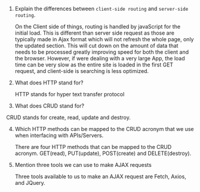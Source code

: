 1.  Explain the differences between `client-side routing` and `server-side routing`.

    On the Client side of things, routing is handled by javaScript for the initial load. This is different than server side request as those are typically made in Ajax format which will not refresh the whole page, only the updated section. This will cut down on the amount of data that needs to be processed greatly improving speed for both the client and the browser. However, if were dealing with a very large App, the load time can be very slow as the entire site is loaded in the first GET request, and client-side is searching is less optimized.

2.  What does HTTP stand for?

    HTTP stands for hyper text transfer protocol

3.  What does CRUD stand for?

CRUD stands for create, read, update and destroy.

4.  Which HTTP methods can be mapped to the CRUD acronym that we use when interfacing with APIs/Servers.

    There are four HTTP methods that can be mapped to the CRUD acronym. GET(read), PUT(update), POST(create) and DELETE(destroy).

5.  Mention three tools we can use to make AJAX requests

      Three tools available to us to make an AJAX request are Fetch, Axios, and JQuery.
